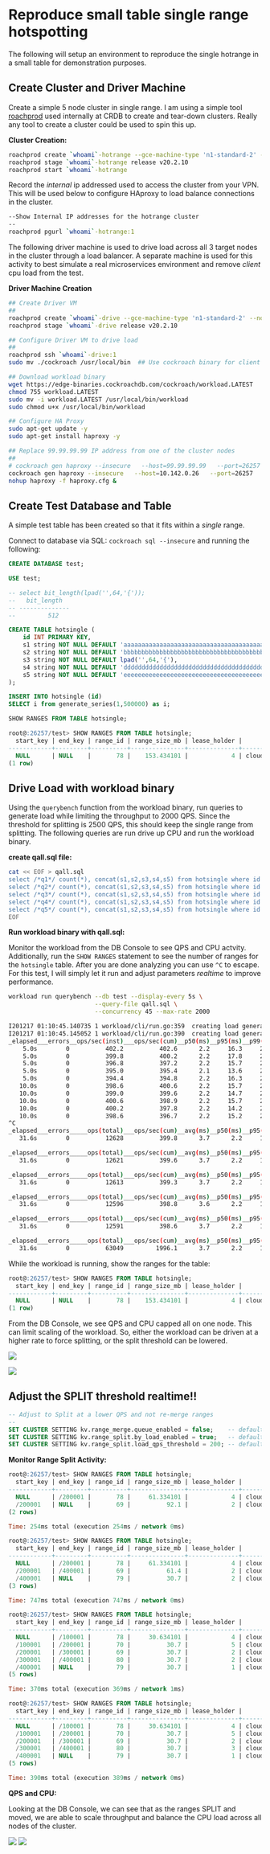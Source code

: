 # Reproduce small table single range hotspotting

The following will setup an environment to reproduce the single hotrange in a small table for demonstration purposes.  

## Create Cluster and Driver Machine
Create a simple 5 node cluster in single range.  I am using a simple tool [roachprod](https://github.com/cockroachdb/roachprod) used internally at CRDB to create and tear-down clusters.  Really any tool to create a cluster could be used to spin this up.

**Cluster Creation:**
```bash
roachprod create `whoami`-hotrange --gce-machine-type 'n1-standard-2' --nodes 5 --lifetime 24h
roachprod stage `whoami`-hotrange release v20.2.10
roachprod start `whoami`-hotrange
```
Record the *internal* ip addressed used to access the cluster from your VPN.  This will be used below to configure HAproxy to load balance connections in the cluster.

```bash
--Show Internal IP addresses for the hotrange cluster
--
roachprod pgurl `whoami`-hotrange:1 
```

The following driver machine is used to drive load across all 3 target nodes in the cluster through a load balancer.  A separate machine is used for this activity to best simulate a real microservices environment and remove *client* cpu load from the test. 

**Driver Machine Creation**

```bash
## Create Driver VM
##
roachprod create `whoami`-drive --gce-machine-type 'n1-standard-2' --nodes 1 --lifetime 24h
roachprod stage `whoami`-drive release v20.2.10 

## Configure Driver VM to drive load
##
roachprod ssh `whoami`-drive:1
sudo mv ./cockroach /usr/local/bin  ## Use cockroach binary for client connection

## Download workload binary
wget https://edge-binaries.cockroachdb.com/cockroach/workload.LATEST
chmod 755 workload.LATEST
sudo mv -i workload.LATEST /usr/local/bin/workload
sudo chmod u+x /usr/local/bin/workload

## Configure HA Proxy
sudo apt-get update -y
sudo apt-get install haproxy -y

## Replace 99.99.99.99 IP address from one of the cluster nodes
##
# cockroach gen haproxy --insecure   --host=99.99.99.99   --port=26257 
cockroach gen haproxy --insecure   --host=10.142.0.26   --port=26257 
nohup haproxy -f haproxy.cfg &

```

## Create Test Database and Table
A simple test table has been created so that it fits within a *single* range.

Connect to database via SQL: `cockroach sql --insecure` and running the following:

```sql
CREATE DATABASE test;

USE test;

-- select bit_length(lpad('',64,'{'));
--   bit_length
-- --------------
--         512

CREATE TABLE hotsingle (
    id INT PRIMARY KEY,
    s1 string NOT NULL DEFAULT 'aaaaaaaaaaaaaaaaaaaaaaaaaaaaaaaaaaaaaaaaaaaaaaaaa',
    s2 string NOT NULL DEFAULT 'bbbbbbbbbbbbbbbbbbbbbbbbbbbbbbbbbbbbbbbbbbbbbbbbb',
    s3 string NOT NULL DEFAULT lpad('',64,'{'),
    s4 string NOT NULL DEFAULT 'ddddddddddddddddddddddddddddddddddddddddddddddddd',
    s5 string NOT NULL DEFAULT 'eeeeeeeeeeeeeeeeeeeeeeeeeeeeeeeeeeeeeeeeeeeeeeeee'
);

INSERT INTO hotsingle (id)
SELECT i from generate_series(1,500000) as i;

SHOW RANGES FROM TABLE hotsingle;

root@:26257/test> SHOW RANGES FROM TABLE hotsingle;
  start_key | end_key | range_id | range_size_mb | lease_holder |           lease_holder_locality           | replicas |                                                          replica_localities
------------+---------+----------+---------------+--------------+-------------------------------------------+----------+----------------------------------------------------------------------------------------------------------------------------------------
  NULL      | NULL    |       78 |    153.434101 |            4 | cloud=gce,region=us-east1,zone=us-east1-b | {1,2,4}  | {"cloud=gce,region=us-east1,zone=us-east1-b","cloud=gce,region=us-east1,zone=us-east1-b","cloud=gce,region=us-east1,zone=us-east1-b"}
(1 row)
```

## Drive Load with workload binary
Using the `querybench` function from the workload binary, run queries to generate load while limiting the throughput to 2000 QPS.  Since the threshold for splitting is 2500 QPS, this should keep the single range from splitting.  The following queries are run drive up CPU and run the workload binary.

**create qall.sql file:**
```bash
cat << EOF > qall.sql
select /*q1*/ count(*), concat(s1,s2,s3,s4,s5) from hotsingle where id between 1 and 500 GROUP BY 2;
select /*q2*/ count(*), concat(s1,s2,s3,s4,s5) from hotsingle where id between 100001 and 100500 GROUP BY 2;
select /*q3*/ count(*), concat(s1,s2,s3,s4,s5) from hotsingle where id between 200001 and 200500 GROUP BY 2;
select /*q4*/ count(*), concat(s1,s2,s3,s4,s5) from hotsingle where id between 300001 and 300500 GROUP BY 2;
select /*q5*/ count(*), concat(s1,s2,s3,s4,s5) from hotsingle where id between 400001 and 400500 GROUP BY 2;
EOF
```

**Run workload binary with qall.sql:**

Monitor the workload from the DB Console to see QPS and CPU actvity.  Additionally, run the `SHOW RANGES` statement to see the number of ranges for the `hotsingle` table.  After you are done analyzing you can use `^C` to escape.  For this test, I will simply let it run and adjust parameters *realtime* to improve performance.

```bash
workload run querybench --db test --display-every 5s \
                        --query-file qall.sql \
                        --concurrency 45 --max-rate 2000

I201217 01:10:45.140735 1 workload/cli/run.go:359  creating load generator...
I201217 01:10:45.145052 1 workload/cli/run.go:390  creating load generator... done (took 4.317107ms)
_elapsed___errors__ops/sec(inst)___ops/sec(cum)__p50(ms)__p95(ms)__p99(ms)_pMax(ms)
    5.0s        0          402.2          402.6      2.2     16.3     27.3     48.2  1: select /*q1*/ count(*), concat(s1,s2,s3,s4,s5) from hotsingle where id in (1,5000,50000) GROUP BY 2;
    5.0s        0          399.8          400.2      2.2     17.8     27.3     35.7  2: select /*q2*/ count(*), concat(s1,s2,s3,s4,s5) from hotsingle where id in (100001, 105000, 150000) GROUP BY 2;
    5.0s        0          396.8          397.2      2.2     15.7     24.1     31.5  3: select /*q3*/ count(*), concat(s1,s2,s3,s4,s5) from hotsingle where id in (200001, 205000, 250000) GROUP BY 2;
    5.0s        0          395.0          395.4      2.1     13.6     22.0     31.5  4: select /*q4*/ count(*), concat(s1,s2,s3,s4,s5) from hotsingle where id in (300001, 305000, 350000) GROUP BY 2;
    5.0s        0          394.4          394.8      2.2     16.3     25.2     35.7  5: select /*q5*/ count(*), concat(s1,s2,s3,s4,s5) from hotsingle where id in (400001, 405000, 450000) GROUP BY 2;
   10.0s        0          398.6          400.6      2.2     15.7     23.1     37.7  1: select /*q1*/ count(*), concat(s1,s2,s3,s4,s5) from hotsingle where id in (1,5000,50000) GROUP BY 2;
   10.0s        0          399.0          399.6      2.2     14.7     25.2     39.8  2: select /*q2*/ count(*), concat(s1,s2,s3,s4,s5) from hotsingle where id in (100001, 105000, 150000) GROUP BY 2;
   10.0s        0          400.6          398.9      2.2     15.7     26.2     32.5  3: select /*q3*/ count(*), concat(s1,s2,s3,s4,s5) from hotsingle where id in (200001, 205000, 250000) GROUP BY 2;
   10.0s        0          400.2          397.8      2.2     14.2     24.1     46.1  4: select /*q4*/ count(*), concat(s1,s2,s3,s4,s5) from hotsingle where id in (300001, 305000, 350000) GROUP BY 2;
   10.0s        0          398.6          396.7      2.2     15.2     25.2
^C
_elapsed___errors_____ops(total)___ops/sec(cum)__avg(ms)__p50(ms)__p95(ms)__p99(ms)_pMax(ms)__total
   31.6s        0          12628          399.8      3.7      2.2     15.2     24.1     52.4   1: select /*q1*/ count(*), concat(s1,s2,s3,s4,s5) from hotsingle where id in (1,5000,50000) GROUP BY 2;

_elapsed___errors_____ops(total)___ops/sec(cum)__avg(ms)__p50(ms)__p95(ms)__p99(ms)_pMax(ms)__total
   31.6s        0          12621          399.6      3.7      2.2     14.7     25.2     48.2   2: select /*q2*/ count(*), concat(s1,s2,s3,s4,s5) from hotsingle where id in (100001, 105000, 150000) GROUP BY 2;

_elapsed___errors_____ops(total)___ops/sec(cum)__avg(ms)__p50(ms)__p95(ms)__p99(ms)_pMax(ms)__total
   31.6s        0          12613          399.3      3.7      2.2     15.2     26.2     48.2   3: select /*q3*/ count(*), concat(s1,s2,s3,s4,s5) from hotsingle where id in (200001, 205000, 250000) GROUP BY 2;

_elapsed___errors_____ops(total)___ops/sec(cum)__avg(ms)__p50(ms)__p95(ms)__p99(ms)_pMax(ms)__total
   31.6s        0          12596          398.8      3.6      2.2     14.7     25.2     54.5   4: select /*q4*/ count(*), concat(s1,s2,s3,s4,s5) from hotsingle where id in (300001, 305000, 350000) GROUP BY 2;

_elapsed___errors_____ops(total)___ops/sec(cum)__avg(ms)__p50(ms)__p95(ms)__p99(ms)_pMax(ms)__total
   31.6s        0          12591          398.6      3.7      2.2     15.2     25.2     52.4   5: select /*q5*/ count(*), concat(s1,s2,s3,s4,s5) from hotsingle where id in (400001, 405000, 450000) GROUP BY 2;

_elapsed___errors_____ops(total)___ops/sec(cum)__avg(ms)__p50(ms)__p95(ms)__p99(ms)_pMax(ms)__result
   31.6s        0          63049         1996.1      3.7      2.2     15.2     25.2     54.5
```

While the workload is running, show the ranges for the table:

```sql
root@:26257/test> SHOW RANGES FROM TABLE hotsingle;
  start_key | end_key | range_id | range_size_mb | lease_holder |           lease_holder_locality           | replicas |                                                          replica_localities
------------+---------+----------+---------------+--------------+-------------------------------------------+----------+----------------------------------------------------------------------------------------------------------------------------------------
  NULL      | NULL    |       78 |    153.434101 |            4 | cloud=gce,region=us-east1,zone=us-east1-b | {1,2,4}  | {"cloud=gce,region=us-east1,zone=us-east1-b","cloud=gce,region=us-east1,zone=us-east1-b","cloud=gce,region=us-east1,zone=us-east1-b"}
(1 row)
```
From the DB Console, we see QPS and CPU capped all on one node.  This can limit scaling of the workload.  So, either the workload can be driven at a higher rate to force splitting, or the split threshold can be lowered.

![](singlerange_qps.png)

![](singlerange_cpu.png)


## Adjust the SPLIT threshold realtime!!

```sql
-- Adjust to Split at a lower QPS and not re-merge ranges
--
SET CLUSTER SETTING kv.range_merge.queue_enabled = false;    -- default is true
SET CLUSTER SETTING kv.range_split.by_load_enabled = true;   -- default is true
SET CLUSTER SETTING kv.range_split.load_qps_threshold = 200; -- default 2500
```


**Monitor Range Split Activity:**

```sql
root@:26257/test> SHOW RANGES FROM TABLE hotsingle;
  start_key | end_key | range_id | range_size_mb | lease_holder |           lease_holder_locality           | replicas |                                                          replica_localities
------------+---------+----------+---------------+--------------+-------------------------------------------+----------+----------------------------------------------------------------------------------------------------------------------------------------
  NULL      | /200001 |       78 |     61.334101 |            4 | cloud=gce,region=us-east1,zone=us-east1-b | {1,4,5}  | {"cloud=gce,region=us-east1,zone=us-east1-b","cloud=gce,region=us-east1,zone=us-east1-b","cloud=gce,region=us-east1,zone=us-east1-b"}
  /200001   | NULL    |       69 |          92.1 |            2 | cloud=gce,region=us-east1,zone=us-east1-b | {1,2,4}  | {"cloud=gce,region=us-east1,zone=us-east1-b","cloud=gce,region=us-east1,zone=us-east1-b","cloud=gce,region=us-east1,zone=us-east1-b"}
(2 rows)

Time: 254ms total (execution 254ms / network 0ms)

root@:26257/test> SHOW RANGES FROM TABLE hotsingle;
  start_key | end_key | range_id | range_size_mb | lease_holder |           lease_holder_locality           | replicas |                                                          replica_localities
------------+---------+----------+---------------+--------------+-------------------------------------------+----------+----------------------------------------------------------------------------------------------------------------------------------------
  NULL      | /200001 |       78 |     61.334101 |            4 | cloud=gce,region=us-east1,zone=us-east1-b | {1,4,5}  | {"cloud=gce,region=us-east1,zone=us-east1-b","cloud=gce,region=us-east1,zone=us-east1-b","cloud=gce,region=us-east1,zone=us-east1-b"}
  /200001   | /400001 |       69 |          61.4 |            2 | cloud=gce,region=us-east1,zone=us-east1-b | {1,2,4}  | {"cloud=gce,region=us-east1,zone=us-east1-b","cloud=gce,region=us-east1,zone=us-east1-b","cloud=gce,region=us-east1,zone=us-east1-b"}
  /400001   | NULL    |       79 |          30.7 |            2 | cloud=gce,region=us-east1,zone=us-east1-b | {1,2,4}  | {"cloud=gce,region=us-east1,zone=us-east1-b","cloud=gce,region=us-east1,zone=us-east1-b","cloud=gce,region=us-east1,zone=us-east1-b"}
(3 rows)

Time: 747ms total (execution 747ms / network 0ms)

root@:26257/test> SHOW RANGES FROM TABLE hotsingle;
  start_key | end_key | range_id | range_size_mb | lease_holder |           lease_holder_locality           | replicas |                                                          replica_localities
------------+---------+----------+---------------+--------------+-------------------------------------------+----------+----------------------------------------------------------------------------------------------------------------------------------------
  NULL      | /100001 |       78 |     30.634101 |            4 | cloud=gce,region=us-east1,zone=us-east1-b | {1,4,5}  | {"cloud=gce,region=us-east1,zone=us-east1-b","cloud=gce,region=us-east1,zone=us-east1-b","cloud=gce,region=us-east1,zone=us-east1-b"}
  /100001   | /200001 |       70 |          30.7 |            5 | cloud=gce,region=us-east1,zone=us-east1-b | {1,4,5}  | {"cloud=gce,region=us-east1,zone=us-east1-b","cloud=gce,region=us-east1,zone=us-east1-b","cloud=gce,region=us-east1,zone=us-east1-b"}
  /200001   | /300001 |       69 |          30.7 |            2 | cloud=gce,region=us-east1,zone=us-east1-b | {1,2,4}  | {"cloud=gce,region=us-east1,zone=us-east1-b","cloud=gce,region=us-east1,zone=us-east1-b","cloud=gce,region=us-east1,zone=us-east1-b"}
  /300001   | /400001 |       80 |          30.7 |            2 | cloud=gce,region=us-east1,zone=us-east1-b | {1,2,4}  | {"cloud=gce,region=us-east1,zone=us-east1-b","cloud=gce,region=us-east1,zone=us-east1-b","cloud=gce,region=us-east1,zone=us-east1-b"}
  /400001   | NULL    |       79 |          30.7 |            1 | cloud=gce,region=us-east1,zone=us-east1-b | {1,2,4}  | {"cloud=gce,region=us-east1,zone=us-east1-b","cloud=gce,region=us-east1,zone=us-east1-b","cloud=gce,region=us-east1,zone=us-east1-b"}
(5 rows)

Time: 370ms total (execution 369ms / network 1ms)

root@:26257/test> SHOW RANGES FROM TABLE hotsingle;
  start_key | end_key | range_id | range_size_mb | lease_holder |           lease_holder_locality           | replicas |                                                          replica_localities
------------+---------+----------+---------------+--------------+-------------------------------------------+----------+----------------------------------------------------------------------------------------------------------------------------------------
  NULL      | /100001 |       78 |     30.634101 |            4 | cloud=gce,region=us-east1,zone=us-east1-b | {1,4,5}  | {"cloud=gce,region=us-east1,zone=us-east1-b","cloud=gce,region=us-east1,zone=us-east1-b","cloud=gce,region=us-east1,zone=us-east1-b"}
  /100001   | /200001 |       70 |          30.7 |            5 | cloud=gce,region=us-east1,zone=us-east1-b | {1,4,5}  | {"cloud=gce,region=us-east1,zone=us-east1-b","cloud=gce,region=us-east1,zone=us-east1-b","cloud=gce,region=us-east1,zone=us-east1-b"}
  /200001   | /300001 |       69 |          30.7 |            2 | cloud=gce,region=us-east1,zone=us-east1-b | {1,2,4}  | {"cloud=gce,region=us-east1,zone=us-east1-b","cloud=gce,region=us-east1,zone=us-east1-b","cloud=gce,region=us-east1,zone=us-east1-b"}
  /300001   | /400001 |       80 |          30.7 |            3 | cloud=gce,region=us-east1,zone=us-east1-b | {1,3,4}  | {"cloud=gce,region=us-east1,zone=us-east1-b","cloud=gce,region=us-east1,zone=us-east1-b","cloud=gce,region=us-east1,zone=us-east1-b"}
  /400001   | NULL    |       79 |          30.7 |            1 | cloud=gce,region=us-east1,zone=us-east1-b | {1,2,4}  | {"cloud=gce,region=us-east1,zone=us-east1-b","cloud=gce,region=us-east1,zone=us-east1-b","cloud=gce,region=us-east1,zone=us-east1-b"}
(5 rows)

Time: 390ms total (execution 389ms / network 0ms)
```

**QPS and CPU:**

Looking at the DB Console, we can see that as the ranges SPLIT and moved, we are able to scale throughput and balance the CPU load across all nodes of the cluster.

![](singlerange_split_qps.png)
![](singlerange_split_cpu.png)




